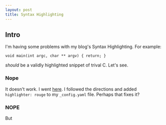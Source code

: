 ```yaml
---
layout: post
title: Syntax Highlighting
---
```


## Intro
I'm having some problems with my blog's Syntax Highlighting.
For example:


```
void main(int argc, char ** argv) { return; }
```

*should* be a validly highlighted snippet of trival C.
Let's see.

### Nope
It doesn't work.
I went [here](https://help.github.com/articles/using-syntax-highlighting-on-github-pages/).
I followed the directions and added `highlighter: rouge` to my `_config.yaml` file. Perhaps that fixes it?

### NOPE
But
